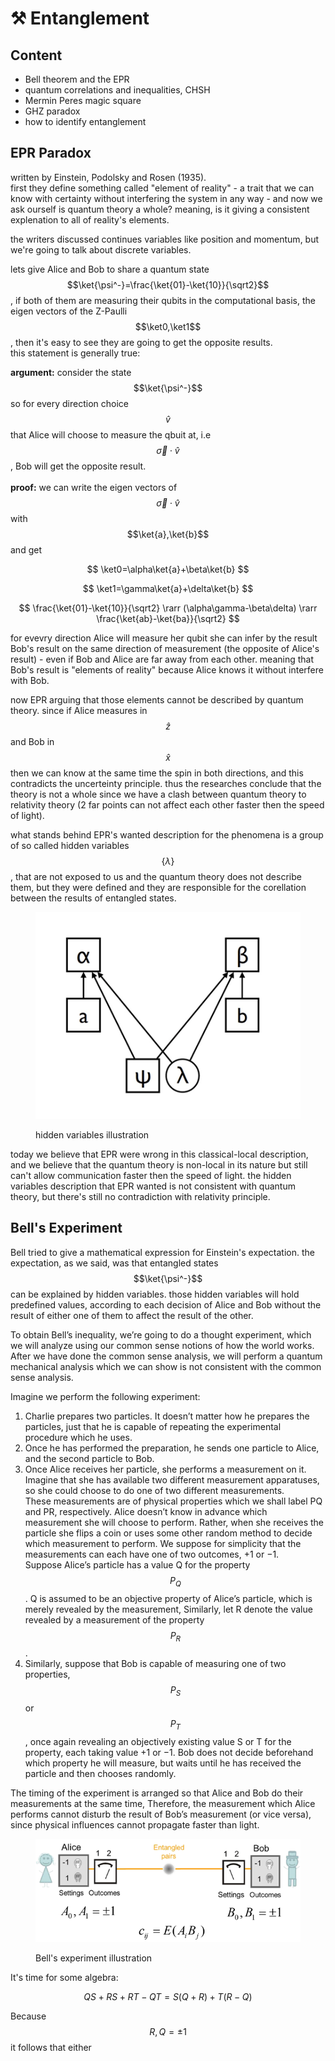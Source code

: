 # ⚒ Entanglement

## Content

* Bell theorem and the EPR
* quantum correlations and inequalities, CHSH
* Mermin Peres magic square
* GHZ paradox
* how to identify entanglement

## EPR Paradox

written by Einstein, Podolsky and Rosen (1935).\
first they define something called "element of reality" - a trait that we can know with certainty without interfering the system in any way - and now we ask ourself is quantum theory a whole? meaning, is it giving a consistent explenation to all of reality's elements.

the writers discussed continues variables like position and momentum, but we're going to talk about discrete variables.

lets give Alice and Bob to share a quantum state $$\ket{\psi^-}=\frac{\ket{01}-\ket{10}}{\sqrt2}$$, if both of them are measuring their qubits in the computational basis, the eigen vectors of the Z-Paulli $$\ket0,\ket1$$, then it's easy to see they are going to get the opposite results.\
this statement is generally true:

**argument:** consider the state $$\ket{\psi^-}$$ so for every direction choice $$\hat{v}$$ that Alice will choose to measure the qbuit at, i.e $$\vec{\sigma} \cdot \hat{v}$$, Bob will get the opposite result. \
\
**proof:** we can write the eigen vectors of $$\vec{\sigma} \cdot \hat{v}$$ with $$\ket{a},\ket{b}$$ and get

$$
\ket0=\alpha\ket{a}+\beta\ket{b}
$$

$$
\ket1=\gamma\ket{a}+\delta\ket{b}
$$

$$
\frac{\ket{01}-\ket{10}}{\sqrt2} \rarr (\alpha\gamma-\beta\delta) \rarr \frac{\ket{ab}-\ket{ba}}{\sqrt2}
$$

for evevry direction Alice will measure her qubit she can infer by the result Bob's result on the same direction of measurement (the opposite of Alice's result) - even if Bob and Alice are far away from each other. meaning that Bob's result is "elements of reality" because Alice knows it without interfere with Bob.

now EPR arguing that those elements cannot be described by quantum theory. since if Alice measures in $$\hat{z}$$ and Bob in $$\hat{x}$$ then we can know at the same time the spin in both directions, and this contradicts the uncerteinty principle. thus the researches conclude that the theory is not a whole since we have a clash between quantum theory to relativity theory (2 far points can not affect each other faster then the speed of light).

what stands behind EPR's wanted description for the phenomena is a group of so called hidden variables $$\{\lambda\}$$, that are not exposed to us and the quantum theory does not describe them, but they were defined and they are responsible for the corellation between the results of entangled states.

&#x20;

<figure><img src="../.gitbook/assets/image.png" alt=""><figcaption><p>hidden variables illustration</p></figcaption></figure>

today we believe that EPR were wrong in this classical-local description, and we believe that the quantum theory is non-local in its nature but still can't allow communication faster then the speed of light. the hidden variables description that EPR wanted is not consistent with quantum theory, but there's still no contradiction with relativity principle.

## Bell's Experiment

Bell tried to give a mathematical expression for Einstein's expectation. the expectation, as we said, was that entangled states $$\ket{\psi^-}$$ can be explained by hidden variables. those hidden variables will hold predefined values, according to each decision of Alice and Bob without the result of either one of them to affect the result of the other.

To obtain Bell’s inequality, we’re going to do a thought experiment, which we will analyze using our common sense notions of how the world works. After we have done the common sense analysis, we will perform a quantum mechanical analysis which we can show is not consistent with the common sense analysis.

Imagine we perform the following experiment:

1. Charlie prepares two particles. It doesn’t matter how he prepares the particles, just that he is capable of repeating the experimental procedure which he uses.
2. Once he has performed the preparation, he sends one particle to Alice, and the second particle to Bob.
3. Once Alice receives her particle, she performs a measurement on it. Imagine that she has available two different measurement apparatuses, so she could choose to do one of two different measurements.\
   These measurements are of physical properties which we shall label PQ and PR, respectively. Alice doesn’t know in advance which measurement she will choose to perform. Rather, when she receives the particle she flips a coin or uses some other random method to decide which measurement to perform. We suppose for simplicity that the measurements can each have one of two outcomes, +1 or −1.\
   Suppose Alice’s particle has a value Q for the property $$P_Q$$. Q is assumed to be an objective property of Alice’s particle, which is merely revealed by the measurement, Similarly, let R denote the value revealed by a measurement of the property $$P_R$$.
4. Similarly, suppose that Bob is capable of measuring one of two properties, $$P_S$$ or $$P_T$$, once again revealing an objectively existing value S or T for the property, each taking value +1 or −1. Bob does not decide beforehand which property he will measure, but waits until he has received the particle and then chooses randomly.

The timing of the experiment is arranged so that Alice and Bob do their measurements at the same time, Therefore, the measurement which Alice performs cannot disturb the result of Bob’s measurement (or vice versa), since physical influences cannot propagate faster than light.

<figure><img src="../.gitbook/assets/image (1).png" alt=""><figcaption><p>Bell's experiment illustration</p></figcaption></figure>

It's time for some algebra:

$$
QS+RS+RT-QT=S\left( Q + R \right) + T\left( R - Q \right)
$$

Because $$R,Q=\pm1$$ it follows that either



